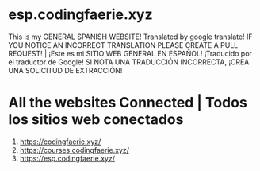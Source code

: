 # esp.codingfaerie.xyz
This is my GENERAL SPANISH WEBSITE! Translated by google translate! IF YOU NOTICE AN INCORRECT TRANSLATION PLEASE CREATE A PULL REQUEST! | ¡Este es mi SITIO WEB GENERAL EN ESPAÑOL! ¡Traducido por el traductor de Google! SI NOTA UNA TRADUCCIÓN INCORRECTA, ¡CREA UNA SOLICITUD DE EXTRACCIÓN!
# All the websites Connected | Todos los sitios web conectados

  1. https://codingfaerie.xyz/
  2. https://courses.codingfaerie.xyz/
  3. https://esp.codingfaerie.xyz/
